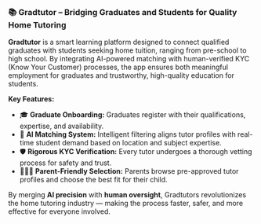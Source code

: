### 📚 Gradtutor – Bridging Graduates and Students for Quality Home Tutoring

**Gradtutor** is a smart learning platform designed to connect qualified graduates with students seeking home tuition, ranging from pre-school to high school. By integrating AI-powered matching with human-verified KYC (Know Your Customer) processes, the app ensures both meaningful employment for graduates and trustworthy, high-quality education for students.

**Key Features:**
- 🎓 **Graduate Onboarding:** Graduates register with their qualifications, expertise, and availability.
- 🤖 **AI Matching System:** Intelligent filtering aligns tutor profiles with real-time student demand based on location and subject expertise.
- 🛡️ **Rigorous KYC Verification:** Every tutor undergoes a thorough vetting process for safety and trust.
- 👨‍👩‍👧 **Parent-Friendly Selection:** Parents browse pre-approved tutor profiles and choose the best fit for their child.

By merging **AI precision** with **human oversight**, Gradtutors revolutionizes the home tutoring industry — making the process faster, safer, and more effective for everyone involved.
